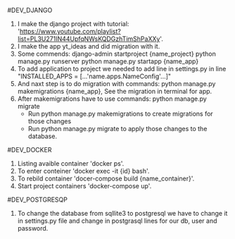 #DEV_DJANGO
1. I make the django project with tutorial: 'https://www.youtube.com/playlist?list=PL3U271IN44UpfqNWsKQDGzhTimShPaXXy'.
2. I make the app yt_ideas and did migration with it.
3. Some commends:
    django-admin startproject {name_project}
    python manage.py runserver
    python manage.py startapp {name_app}
4. To add application to project we needed to add line in
    settings.py in line "INSTALLED_APPS = [...'name.apps.NameConfig'...]"
5. And naxt step is to do migration with commands:
    python manage.py makemigrations {name_app},
    See the migration in terminal for app.
6. After makemigrations have to use commands:
    python manage.py migrate
    - Run python manage.py makemigrations to create migrations for those changes
    - Run python manage.py migrate to apply those changes to the database.

#DEV_DOCKER
1. Listing avaible container 'docker ps'.
2. To enter conteiner 'docker exec -it {id} bash'.
3. To rebild container 'docer-compose build {name_container}'.
4. Start project containers 'docker-compose up'.

#DEV_POSTGRESQP
1. To change the database from sqllite3 to postgresql we have to
    change it in settings.py file and change in postgrasql lines
    for our db, user and password.
